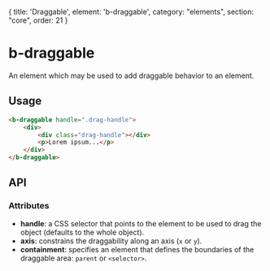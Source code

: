 {
  title: 'Draggable',
  element: 'b-draggable',
  category: "elements",
  section: "core",
  order: 21
}

# b-draggable

An element which may be used to add draggable behavior to an element.

## Usage

```html
<b-draggable handle=".drag-handle">
    <div>
        <div class="drag-handle"></div>
        <p>Lorem ipsum...</p>
    </div>
</b-draggable>
```

## API

### Attributes
- __handle__: a CSS selector that points to the element to be used to drag the object (defaults to the whole object).
- __axis__: constrains the draggability along an axis (`x` or `y`).
- __containment__: specifies an element that defines the boundaries of the draggable area: `parent` or `<selector>`.